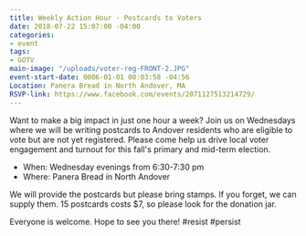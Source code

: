 ```yaml
---
title: Weekly Action Hour - Postcards to Voters
date: 2018-07-22 15:07:00 -04:00
categories:
- event
tags:
- GOTV
main-image: "/uploads/voter-reg-FRONT-2.JPG"
event-start-date: 0006-01-01 00:03:58 -04:56
Location: Panera Bread in North Andover, MA
RSVP-link: https://www.facebook.com/events/2071127513214729/
---
```


Want to make a big impact in just one hour a week? Join us on Wednesdays where we will be writing postcards to Andover residents who are eligible to vote but are not yet registered. Please come help us drive local voter engagement and turnout for this fall's primary and mid-term election. 

* When: Wednesday evenings from 6:30-7:30 pm
* Where: Panera Bread in North Andover

We will provide the postcards but please bring stamps. If you forget, we can supply them. 15 postcards costs $7, so please look for the donation jar. 

Everyone is welcome. Hope to see you there! #resist #persist